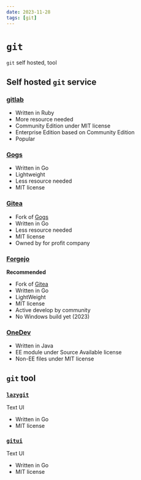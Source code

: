 ```yaml
---
date: 2023-11-28
tags: [git]
---
```


# `git`

`git` self hosted, tool

<!--truncate-->

## Self hosted `git` service

### [gitlab](https://gitlab.com/)

- Written in Ruby
- More resource needed
- Community Edition under MIT license
- Enterprise Edition based on Community Edition
- Popular

### [Gogs](https://github.com/gogs/gogs)

- Written in Go
- Lightweight
- Less resource needed
- MIT license

### [Gitea](https://about.gitea.com/)

- Fork of [Gogs](#gogs)
- Written in Go
- Less resource needed
- MIT license
- Owned by for profit company

### [Forgejo](https://forgejo.org/)

**Recommended**

- Fork of [Gitea](#gitea)
- Written in Go
- LightWeight
- MIT license
- Active develop by community
- No Windows build yet (2023)

### [OneDev](https://onedev.io/)

- Written in Java
- EE module under Source Available license
- Non-EE files under MIT license

## `git` tool

### [`lazygit`](https://github.com/jesseduffield/lazygit)

Text UI

- Written in Go
- MIT license

### [`gitui`](https://github.com/extrawurst/gitui)

Text UI

- Written in Go
- MIT license
